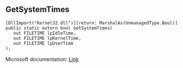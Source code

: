 ## GetSystemTimes

```
[DllImport("Kernel32.dll")][return: MarshalAs(UnmanagedType.Bool)]
public static extern bool GetSystemTimes(
   out FILETIME lpIdleTime,
   out FILETIME lpKernelTime,
   out FILETIME lpUserTime
);
```

Microsoft documentation: [Link](https://learn.microsoft.com/en-us/windows/win32/api/processthreadsapi/nf-processthreadsapi-getsystemtimes)
